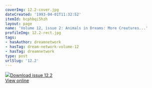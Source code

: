 ```yaml
---
coverImg: 12.2-cover.jpg
dateCreated: '1993-04-01T11:32:52'
itemId: bcphbqi5hzh
layout: page
name: 'Volume 12, issue 2: Animals in Dreams: More Creatures...'
profileImg: 12.2-rect.jpg
tags:
- hasAuthor: dreamnetwork
- hasTag: dream-network-volume-12
- hasTag: dreamnetwork
type: post
urlSlug: '12.2'
---
```

<img class="card-journal-img" src="../images/12.2-rect.jpg"/><a href="../files/pdfs/Volume_12/12.2-Dream-Network_Volume-12_No-2.pdf" download="">Download issue 12.2</a><br><a href="../files/pdfs/Volume_12/12.2-Dream-Network_Volume-12_No-2.pdf">View online</a>